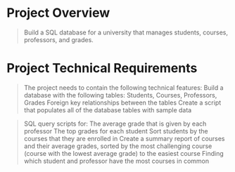 # Project Overview
> Build a SQL database for a university that manages students, courses, professors, and grades.

# Project Technical Requirements
> The project needs to contain the following technical features:
> Build a database with the following tables: Students, Courses, Professors, Grades
> Foreign key relationships between the tables
> Create a script that populates all of the database tables with sample data

> SQL query scripts for:
> The average grade that is given by each professor
> The top grades for each student
> Sort students by the courses that they are enrolled in
> Create a summary report of courses and their average grades, sorted by the most challenging course (course with the lowest average grade) to the easiest course
> Finding which student and professor have the most courses in common